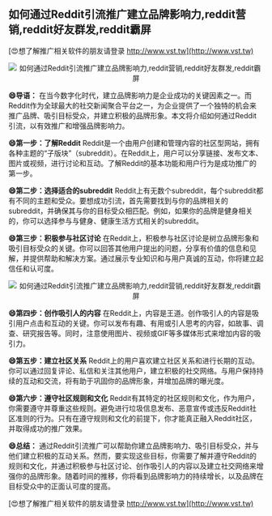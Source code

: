 ## **如何通过Reddit引流推广建立品牌影响力,reddit营销,reddit好友群发,reddit霸屏**

[😍想了解推广相关软件的朋友请登录 http://www.vst.tw](http://www.vst.tw)

 <center><img src="https://vst.tw/MP4/tuiguang/png/4.png" alt="如何通过Reddit引流推广建立品牌影响力,reddit营销,reddit好友群发,reddit霸屏"></center>

**😄导语：**
在当今数字化时代，建立品牌影响力是企业成功的关键因素之一。而Reddit作为全球最大的社交新闻聚合平台之一，为企业提供了一个独特的机会来推广品牌、吸引目标受众，并建立积极的品牌形象。本文将介绍如何通过Reddit引流，以有效推广和增强品牌影响力。

**😄第一步：了解Reddit**
Reddit是一个由用户创建和管理内容的社区型网站，拥有各种主题的“子版块”（subreddit）。在Reddit上，用户可以分享链接、发布文本、图片或视频，进行讨论和互动。了解Reddit的基本功能和用户行为是成功推广的第一步。

**😄第二步：选择适合的subreddit**
Reddit上有无数个subreddit，每个subreddit都有不同的主题和受众。要想成功引流，首先需要找到与你的品牌相关的subreddit，并确保其与你的目标受众相匹配。例如，如果你的品牌是健身相关的，你可以选择参与与健身、健康生活方式相关的subreddit。

**😄第三步：积极参与社区讨论**
在Reddit上，积极参与社区讨论是树立品牌形象和吸引目标受众的关键。你可以回答其他用户提出的问题，分享有价值的信息和见解，并提供帮助和解决方案。通过展示专业知识和与用户真诚的互动，你将建立起信任和认可度。

 <center><img src="https://vst.tw/MP4/tuiguang/png/1.png" alt="如何通过Reddit引流推广建立品牌影响力,reddit营销,reddit好友群发,reddit霸屏"></center>

**😄第四步：创作吸引人的内容**
在Reddit上，内容是王道。创作吸引人的内容是吸引用户点击和互动的关键。你可以发布有趣、有用或引人思考的内容，如故事、调查、研究报告等。同时，注意使用图片、视频或GIF等多媒体形式来增加内容的吸引力。

**😄第五步：建立社区关系**
Reddit上的用户喜欢建立社区关系和进行长期的互动。你可以通过回复评论、私信和关注其他用户，建立积极的社交网络。与用户保持持续的互动和交流，将有助于巩固你的品牌形象，并增加品牌的曝光度。

**😄第六步：遵守社区规则和文化**
Reddit有其特定的社区规则和文化，作为用户，你需要遵守并尊重这些规则。避免进行垃圾信息发布、恶意宣传或违反Reddit社区准则的行为。只有在遵守规则和文化的前提下，你才能真正融入Reddit社区，并取得成功的推广效果。

**😄总结：**
通过Reddit引流推广可以帮助你建立品牌影响力、吸引目标受众，并与他们建立积极的互动关系。然而，要实现这些目标，你需要了解并遵守Reddit的规则和文化，并通过积极参与社区讨论、创作吸引人的内容以及建立社交网络来增强你的品牌形象。随着时间的推移，你将看到品牌影响力的持续增长，以及品牌在目标受众中的正面认可度的提高。

[😍想了解推广相关软件的朋友请登录 http://www.vst.tw](http://www.vst.tw)



